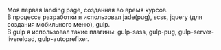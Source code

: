 Моя первая landing page, созданная во время курсов.<br>
В процессе разработки я использовал jade(pug), scss, jquery (для создания мобильного меню), gulp.<br>
В gulp я использовал такие плагины: gulp-sass, gulp-pug, gulp-server-livereload, gulp-autoprefixer. <br>
